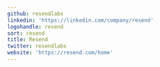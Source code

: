 ```yaml
---
github: resendlabs
linkedin: 'https://linkedin.com/company/resend'
logohandle: resend
sort: resend
title: Resend
twitter: resendlabs
website: 'https://resend.com/home'
---
```


